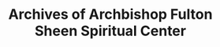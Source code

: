 ---
layout: repo
title: "Archives of Archbishop Fulton Sheen Spiritual Center"
id: 15849
permalink: repos/15849/
---